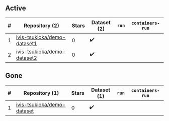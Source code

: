 ## Active
| # | Repository (2) | Stars | Dataset (2) | `run` | `containers-run` |
| --- | --- | --- | --- | --- | --- |
| 1 | [ivis-tsukioka/demo-dataset1](https://github.com/ivis-tsukioka/demo-dataset1) | 0 | :heavy_check_mark: |  |  |
| 2 | [ivis-tsukioka/demo-dataset2](https://github.com/ivis-tsukioka/demo-dataset2) | 0 | :heavy_check_mark: |  |  |

## Gone
| # | Repository (1) | Stars | Dataset (1) | `run` | `containers-run` |
| --- | --- | --- | --- | --- | --- |
| 1 | [ivis-tsukioka/demo-dataset](https://github.com/ivis-tsukioka/demo-dataset) | 0 | :heavy_check_mark: |  |  |
